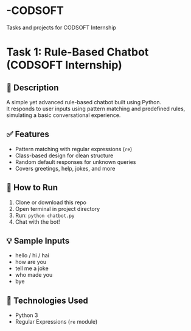 # -CODSOFT
Tasks and projects for CODSOFT Internship
# Task 1: Rule-Based Chatbot (CODSOFT Internship)

## 📌 Description
A simple yet advanced rule-based chatbot built using Python.  
It responds to user inputs using pattern matching and predefined rules, simulating a basic conversational experience.

## ✅ Features
- Pattern matching with regular expressions (`re`)
- Class-based design for clean structure
- Random default responses for unknown queries
- Covers greetings, help, jokes, and more

## 🚀 How to Run
1. Clone or download this repo
2. Open terminal in project directory
3. Run: `python chatbot.py`
4. Chat with the bot!

## 💡 Sample Inputs
- hello / hi / hai
- how are you
- tell me a joke
- who made you
- bye

## 🧠 Technologies Used
- Python 3
- Regular Expressions (`re` module)



